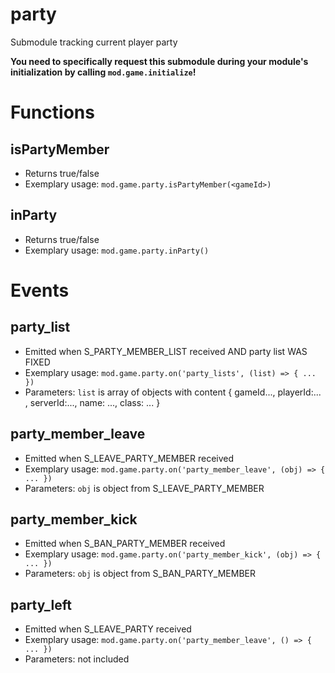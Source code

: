 # party
Submodule tracking current player party

**You need to specifically request this submodule during your module's initialization by calling `mod.game.initialize`!**

# Functions
## isPartyMember
- Returns true/false
- Exemplary usage: `mod.game.party.isPartyMember(<gameId>)`

## inParty
- Returns true/false
- Exemplary usage: `mod.game.party.inParty()`

# Events
## party_list
- Emitted when S_PARTY_MEMBER_LIST received AND party list WAS FIXED
- Exemplary usage: `mod.game.party.on('party_lists', (list) => { ... })`
- Parameters: `list` is array of objects with content { gameId..., playerId:... , serverId:..., name: ..., class: ... }

## party_member_leave
- Emitted when S_LEAVE_PARTY_MEMBER received
- Exemplary usage: `mod.game.party.on('party_member_leave', (obj) => { ... })`
- Parameters: `obj` is object from S_LEAVE_PARTY_MEMBER

## party_member_kick
- Emitted when S_BAN_PARTY_MEMBER received
- Exemplary usage: `mod.game.party.on('party_member_kick', (obj) => { ... })`
- Parameters: `obj` is object from S_BAN_PARTY_MEMBER

## party_left
- Emitted when S_LEAVE_PARTY received
- Exemplary usage: `mod.game.party.on('party_member_leave', () => { ... })`
- Parameters: not included

